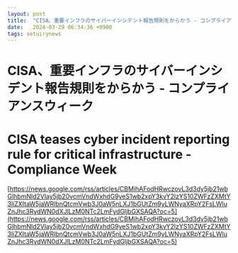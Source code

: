 ```yaml
---
layout: post
title:  "CISA、重要インフラのサイバーインシデント報告規則をからかう - コンプライアンスウィーク"
date:   2024-03-29 06:34:36 +0900
tags: setuirynews 
---
```


# CISA、重要インフラのサイバーインシデント報告規則をからかう - コンプライアンスウィーク



# CISA teases cyber incident reporting rule for critical infrastructure - Compliance Week

[https://news.google.com/rss/articles/CBMihAFodHRwczovL3d3dy5jb21wbGlhbmNld2Vlay5jb20vcmVndWxhdG9yeS1wb2xpY3kvY2lzYS10ZWFzZXMtY3liZXItaW5jaWRlbnQtcmVwb3J0aW5nLXJ1bGUtZm9yLWNyaXRpY2FsLWluZnJhc3RydWN0dXJlLzM0NTc2LmFydGljbGXSAQA?oc=5](https://news.google.com/rss/articles/CBMihAFodHRwczovL3d3dy5jb21wbGlhbmNld2Vlay5jb20vcmVndWxhdG9yeS1wb2xpY3kvY2lzYS10ZWFzZXMtY3liZXItaW5jaWRlbnQtcmVwb3J0aW5nLXJ1bGUtZm9yLWNyaXRpY2FsLWluZnJhc3RydWN0dXJlLzM0NTc2LmFydGljbGXSAQA?oc=5)


